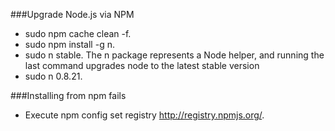 ###Upgrade Node.js via NPM
 - sudo npm cache clean -f.
 - sudo npm install -g n.
 - sudo n stable.
The n package represents a Node helper, and running the last command upgrades node to the latest stable version
 - sudo n 0.8.21.

###Installing from npm fails
 - Execute npm config set registry http://registry.npmjs.org/.
